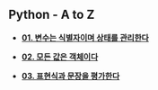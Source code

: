 ## Python - A to Z

- [**01. 변수는 식별자이며 상태를 관리한다**](https://colab.research.google.com/github/SeoulTechPSE/CompThinking/blob/master/python_A_to_Z/01_변수는_식별자이며_상태를_관리한다.ipynb)

- [**02. 모든 값은 객체이다**](https://colab.research.google.com/github/SeoulTechPSE/CompThinking/blob/master/python_A_to_Z/02_모든_값은_객체이다.ipynb)

- [**03. 표현식과 문장을 평가한다**](https://colab.research.google.com/github/SeoulTechPSE/CompThinking/blob/master/python_A_to_Z/03_표현식과_문장을_평가한다.ipynb)
